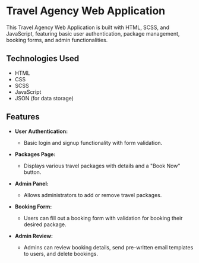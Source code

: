 # Travel Agency Web Application

This Travel Agency Web Application is built with HTML, SCSS, and JavaScript, featuring basic user authentication, package management, booking forms, and admin functionalities.

## Technologies Used

- HTML
- CSS
- SCSS
- JavaScript
- JSON (for data storage)


## Features

- **User Authentication:**
  - Basic login and signup functionality with form validation.

- **Packages Page:**
  - Displays various travel packages with details and a "Book Now" button.
  
- **Admin Panel:**
  - Allows administrators to add or remove travel packages.
  
- **Booking Form:**
  - Users can fill out a booking form with validation for booking their desired package.

- **Admin Review:**
  - Admins can review booking details, send pre-written email templates to users, and delete bookings.



